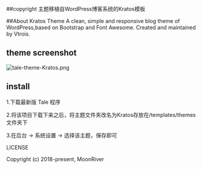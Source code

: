 ##copyright
主题移植自WordPress博客系统的Kratos模板


##About Kratos Theme
A clean, simple and responsive blog theme of WordPress,based on Bootstrap and Font Awesome. Created and maintained by Vtrois.


## theme screenshot
![tale-theme-Kratos.png](https://raw.githubusercontent.com/zoujiayu/tale-theme-Kratos/master/screenshot.png)


## install
1.下载最新版 Tale 程序

2.将该项目下载下来之后，将主题文件夹改名为Kratos存放在/templates/themes 文件夹下

3.在后台 -> 系统设置 -> 选择该主题，保存即可


 LICENSE

Copyright (c) 2018-present, MoonRiver